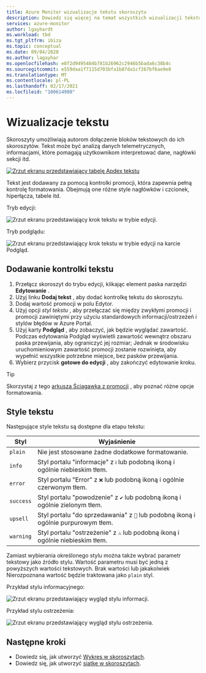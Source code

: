 ```yaml
---
title: Azure Monitor wizualizacje tekstu skoroszytu
description: Dowiedz się więcej na temat wszystkich wizualizacji tekstu w skoroszycie Azure Monitor.
services: azure-monitor
author: lgayhardt
ms.workload: tbd
ms.tgt_pltfrm: ibiza
ms.topic: conceptual
ms.date: 09/04/2020
ms.author: lagayhar
ms.openlocfilehash: e8f2d9495484b781b26962c2946b5bada6c38b4c
ms.sourcegitcommit: e559daa1f7115d703bfa1b87da1cf267bf6ae9e8
ms.translationtype: MT
ms.contentlocale: pl-PL
ms.lasthandoff: 02/17/2021
ms.locfileid: "100614980"
---
```

# <a name="text-visualizations"></a>Wizualizacje tekstu

Skoroszyty umożliwiają autorom dołączenie bloków tekstowych do ich skoroszytów. Tekst może być analizą danych telemetrycznych, informacjami, które pomagają użytkownikom interpretować dane, nagłówki sekcji itd.

[![Zrzut ekranu przedstawiający tabelę Apdex tekstu](./media/workbooks-text-visualizations/apdex.png)](./media/workbooks-text-visualizations/apdex.png#lightbox)

Tekst jest dodawany za pomocą kontrolki promocji, która zapewnia pełną kontrolę formatowania. Obejmują one różne style nagłówków i czcionek, hiperłącza, tabele itd.

Tryb edycji:

![Zrzut ekranu przedstawiający krok tekstu w trybie edycji.](./media/workbooks-text-visualizations/text-edit-mode.png)

Tryb podglądu:

![Zrzut ekranu przedstawiający krok tekstu w trybie edycji na karcie Podgląd.](./media/workbooks-text-visualizations/text-edit-mode-preview.png)

## <a name="add-a-text-control"></a>Dodawanie kontrolki tekstu

1. Przełącz skoroszyt do trybu edycji, klikając element paska narzędzi **Edytowanie** .
2. Użyj linku **Dodaj tekst** , aby dodać kontrolkę tekstu do skoroszytu.
3. Dodaj wartość promocji w polu Edytor.
4. Użyj opcji *styl tekstu* , aby przełączać się między zwykłymi promocji i promocji zawiniętymi przy użyciu standardowych informacji/ostrzeżeń i stylów błędów w Azure Portal.
5. Użyj karty **Podgląd** , aby zobaczyć, jak będzie wyglądać zawartość. Podczas edytowania Podgląd wyświetli zawartość wewnątrz obszaru paska przewijania, aby ograniczyć jej rozmiar; Jednak w środowisku uruchomieniowym zawartość promocji zostanie rozwinięta, aby wypełnić wszystkie potrzebne miejsce, bez pasków przewijania.
6. Wybierz przycisk **gotowe do edycji** , aby zakończyć edytowanie kroku.

> [!TIP]
> Skorzystaj z tego [arkusza Ściągawka z promocji](https://github.com/adam-p/markdown-here/wiki/Markdown-Cheatsheet) , aby poznać różne opcje formatowania.

## <a name="text-styles"></a>Style tekstu

Następujące style tekstu są dostępne dla etapu tekstu:

| Styl     | Wyjaśnienie                                                                               |
|-----------|-------------------------------------------------------------------------------------------|
| `plain`   | Nie jest stosowane żadne dodatkowe formatowanie.                                                      |
| `info`    | Styl portalu "informacje" z  `ℹ` lub podobną ikoną i ogólnie niebieskim tłem.      |
| `error`   | Styl portalu "Error" z `❌` lub podobną ikoną i ogólnie czerwonym tłem.     |
| `success` | Styl portalu "powodzenie" z `✔` lub podobną ikoną i ogólnie zielonym tłem.  |
| `upsell`  | Styl portalu "do sprzedawania" z `🚀` lub podobną ikoną i ogólnie purpurowym tłem. |
| `warning` | Styl portalu "ostrzeżenie" z `⚠` lub podobną ikoną i ogólnie niebieskim tłem.   |

Zamiast wybierania określonego stylu można także wybrać parametr tekstowy jako źródło stylu. Wartość parametru musi być jedną z powyższych wartości tekstowych. Brak wartości lub jakakolwiek Nierozpoznana wartość będzie traktowana jako `plain` styl.

Przykład stylu informacyjnego:

![Zrzut ekranu przedstawiający wygląd stylu informacji.](./media/workbooks-text-visualizations/text-preview-info-style.png)

Przykład stylu ostrzeżenia:

![Zrzut ekranu przedstawiający wygląd stylu ostrzeżenia.](./media/workbooks-text-visualizations/text-warning-style.png)

## <a name="next-steps"></a>Następne kroki

* Dowiedz się, jak utworzyć [Wykres w skoroszytach](workbooks-chart-visualizations.md).
* Dowiedz się, jak utworzyć [siatkę w skoroszytach](workbooks-grid-visualizations.md).
